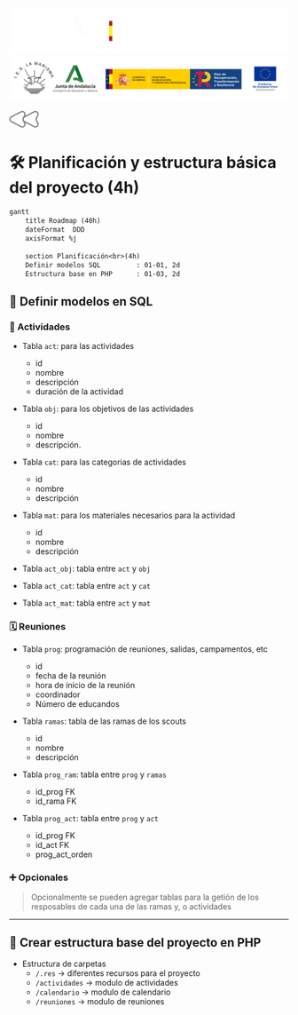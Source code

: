 ![](https://raw.githubusercontent.com/jcorvid509/.resGen/9cf65965f880c39d5e634d73522a6d656c4ea501/_bannerD.png#gh-dark-mode-only)
![](https://raw.githubusercontent.com/jcorvid509/.resGen/9cf65965f880c39d5e634d73522a6d656c4ea501/_bannerL.png#gh-light-mode-only)

<a href="/.md/roadmap.md"><img src="https://raw.githubusercontent.com/jcorvid509/.resGen/9cf65965f880c39d5e634d73522a6d656c4ea501/_back.svg" height="30"></a>

# 🛠️ Planificación y estructura básica del proyecto (4h)

```mermaid
gantt
    title Roadmap (40h)
    dateFormat  DDD
    axisFormat %j

    section Planificación<br>(4h)
    Definir modelos SQL         : 01-01, 2d
    Estructura base en PHP      : 01-03, 2d
```

## 📝 Definir modelos en SQL

### 🎯 Actividades

* Tabla `act`: para las actividades
  * id
  * nombre
  * descripción
  * duración de la actividad

* Tabla `obj`: para los objetivos de las actividades
  * id
  * nombre
  * descripción.

* Tabla `cat`: para las categorias de actividades
  * id
  * nombre
  * descripción

* Tabla `mat`: para los materiales necesarios para la actividad
  * id
  * nombre
  * descripción
* Tabla `act_obj`: tabla entre `act` y `obj`
* Tabla `act_cat`: tabla entre `act` y `cat`
* Tabla `act_mat`: tabla entre `act` y `mat`

### 🗓️ Reuniones

* Tabla `prog`: programación de reuniones, salidas, campamentos, etc
  * id
  * fecha de la reunión
  * hora de inicio de la reunión
  * coordinador
  * Número de educandos

* Tabla `ramas`: tabla de las ramas de los scouts
  * id
  * nombre
  * descripción

* Tabla `prog_ram`: tabla entre `prog` y `ramas`
  * id_prog FK
  * id_rama FK

* Tabla `prog_act`: tabla entre `prog` y `act`
  * id_prog FK
  * id_act FK
  * prog_act_orden

### ➕ Opcionales

> Opcionalmente se pueden agregar tablas para la getión de los resposables de cada una de las ramas y, o actividades

---

## 📂 Crear estructura base del proyecto en PHP

* Estructura de carpetas
  * `/.res` → diferentes recursos para el proyecto
  * `/actividades` → modulo de actividades
  * `/calendario` → modulo de calendario
  * `/reuniones` → modulo de reuniones